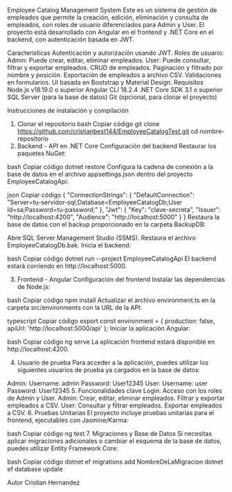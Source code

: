 Employee Catalog Management System
Este es un sistema de gestión de empleados que permite la creación, edición, eliminación y consulta de empleados, con roles de usuario diferenciados para Admin y User. El proyecto está desarrollado con Angular en el frontend y .NET Core en el backend, con autenticación basada en JWT.

Características
Autenticación y autorización usando JWT.
Roles de usuario:
Admin: Puede crear, editar, eliminar empleados.
User: Puede consultar, filtrar y exportar empleados.
CRUD de empleados.
Paginación y filtrado por nombre y posición.
Exportación de empleados a archivo CSV.
Validaciones en formularios.
UI basada en Bootstrap y Material Design.
Requisitos
Node.js v18.19.0 o superior
Angular CLI 18.2.4
.NET Core SDK 3.1 o superior
SQL Server (para la base de datos)
Git (opcional, para clonar el proyecto)

Instrucciones de instalación y compilación

1. Clonar el repositorio
bash
Copiar código
git clone https://github.com/cristianbest144/EmployeeCatalogTest.git
cd nombre-repositorio
2. Backend - API en .NET Core
Configuración del backend
Restaurar los paquetes NuGet:

bash
Copiar código
dotnet restore
Configura la cadena de conexión a la base de datos en el archivo appsettings.json dentro del proyecto EmployeeCatalogApi:

json
Copiar código
{
  "ConnectionStrings": {
    "DefaultConnection": "Server=tu-servidor-sql;Database=EmployeeCatalogDb;User Id=sa;Password=tu-password;"
  },
  "Jwt": {
    "Key": "clave-secreta",
    "Issuer": "http://localhost:4200",
    "Audience": "http://localhost:5000"
  }
}
Restaura la base de datos con el backup proporcionado en la carpeta BackupDB:

Abre SQL Server Management Studio (SSMS).
Restaura el archivo EmployeeCatalogDb.bak.
Inicia el backend:

bash
Copiar código
dotnet run --project EmployeeCatalogApi
El backend estará corriendo en http://localhost:5000.

3. Frontend - Angular
Configuración del frontend
Instalar las dependencias de Node.js:

bash
Copiar código
npm install
Actualizar el archivo environment.ts en la carpeta src/environments con la URL de la API:

typescript
Copiar código
export const environment = {
  production: false,
  apiUrl: 'http://localhost:5000/api'
};
Iniciar la aplicación Angular:

bash
Copiar código
ng serve
La aplicación frontend estará disponible en http://localhost:4200.

4. Usuario de prueba
Para acceder a la aplicación, puedes utilizar los siguientes usuarios de prueba ya cargados en la base de datos:

Admin:
Username: admin
Password: User12345
User:
Username: user
Password: User12345
5. Funcionalidades clave
Login: Acceso con los roles de Admin y User.
Admin:
Crear, editar, eliminar empleados.
Filtrar y exportar empleados a CSV.
User:
Consultar y filtrar empleados.
Exportar empleados a CSV.
6. Pruebas Unitarias
El proyecto incluye pruebas unitarias para el frontend, ejecutables con Jasmine/Karma:

bash
Copiar código
ng test
7. Migraciones y Base de Datos
Si necesitas aplicar migraciones adicionales o cambiar el esquema de la base de datos, puedes utilizar Entity Framework Core:

bash
Copiar código
dotnet ef migrations add NombreDeLaMigracion
dotnet ef database update

Autor
Cristian Hernandez
